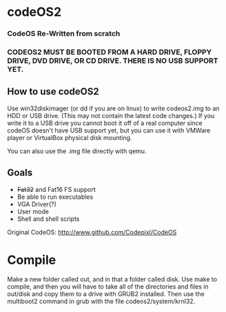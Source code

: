 # codeOS2
### CodeOS Re-Written from scratch

### CODEOS2 MUST BE BOOTED FROM A HARD DRIVE, FLOPPY DRIVE, DVD DRIVE, OR CD DRIVE. THERE IS NO USB SUPPORT YET.

## How to use codeOS2

Use win32diskimager (or dd if you are on linux) to write codeos2.img to an HDD or USB drive. (This may not contain the latest code changes.) If you write it to a USB drive you cannot boot it off of a real computer since codeOS doesn't have USB support yet, but you can use it with VMWare player or VirtualBox physical disk mounting.

You can also use the .img file directly with qemu.

## Goals

* ~~Fat32~~ and Fat16 FS support
* Be able to run executables
* VGA Driver(?)
* User mode
* Shell and shell scripts

Original CodeOS: http://www.github.com/Codepixl/CodeOS

# Compile
Make a new folder called out, and in that a folder called disk.
Use make to compile, and then you will have to take all of the directories and files in out/disk and copy them to a drive with GRUB2 installed. Then use the multiboot2 command in grub with the file codeos2/system/krnl32.
